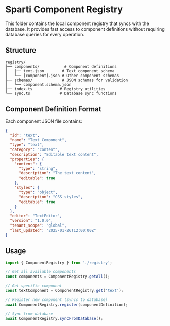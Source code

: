 # Sparti Component Registry

This folder contains the local component registry that syncs with the database. It provides fast access to component definitions without requiring database queries for every operation.

## Structure

```
registry/
├── components/           # Component definitions
│   ├── text.json        # Text component schema
│   └── [component].json # Other component schemas
├── schemas/             # JSON schemas for validation
│   └── component.schema.json
├── index.ts            # Registry utilities
└── sync.ts             # Database sync functions
```

## Component Definition Format

Each component JSON file contains:

```json
{
  "id": "text",
  "name": "Text Component", 
  "type": "text",
  "category": "content",
  "description": "Editable text content",
  "properties": {
    "content": {
      "type": "string",
      "description": "The text content",
      "editable": true
    },
    "styles": {
      "type": "object", 
      "description": "CSS styles",
      "editable": true
    }
  },
  "editor": "TextEditor",
  "version": "1.0.0",
  "tenant_scope": "global",
  "last_updated": "2025-01-26T12:00:00Z"
}
```

## Usage

```typescript
import { ComponentRegistry } from './registry';

// Get all available components
const components = ComponentRegistry.getAll();

// Get specific component
const textComponent = ComponentRegistry.get('text');

// Register new component (syncs to database)
await ComponentRegistry.register(componentDefinition);

// Sync from database
await ComponentRegistry.syncFromDatabase();
```